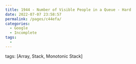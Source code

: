 ```yaml
---
title: 1944 - Number of Visible People in a Queue - Hard
date: 2022-07-07 23:58:57
permalink: /pages/c44efa/
categories:
  - Google
  - Incomplete
tags:
  - 
---
```

tags: [Array, Stack, Monotonic Stack]